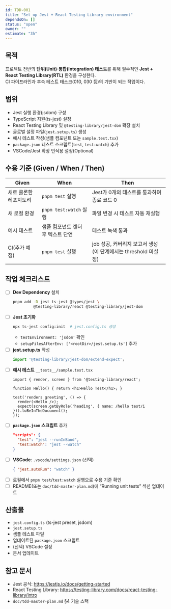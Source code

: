 ```yaml
---
id: TDD-001
title: "Set up Jest + React Testing Library environment"
dependsOn: []
status: "open"
owner: ""
estimate: "3h"
---
```


## 목적
프로젝트 전반의 **단위(Unit)·통합(Integration) 테스트**를 위해 필수적인 **Jest + React Testing Library(RTL)** 환경을 구성한다.  
CI 파이프라인과 후속 테스트 태스크(010, 030 등)의 기반이 되는 작업이다.

## 범위
- Jest 실행 환경(jsdom) 구성
- TypeScript 지원(ts-jest) 설정
- React Testing Library 및 `@testing-library/jest-dom` 확장 설치
- 글로벌 설정 파일(`jest.setup.ts`) 생성
- 예시 테스트 작성(샘플 컴포넌트 또는 `sample.test.tsx`)
- `package.json` 테스트 스크립트(`test`, `test:watch`) 추가
- VSCode/Jest 확장 인식용 설정(Optional)

## 수용 기준 (Given / When / Then)

| Given | When | Then |
|-------|------|------|
| 새로 클론한 레포지토리 | `pnpm test` 실행 | Jest가 0개의 테스트를 통과하며 종료 코드 0 |
| 새 로컬 환경 | `pnpm test:watch` 실행 | 파일 변경 시 테스트 자동 재실행 |
| 예시 테스트 | 샘플 컴포넌트 렌더 후 텍스트 단언 | 테스트 녹색 통과 |
| CI(추가 예정) | `pnpm test` 실행 | job 성공, 커버리지 보고서 생성 (이 단계에서는 threshold 미설정) |

## 작업 체크리스트
- [ ] **Dev Dependency** 설치  
  ```bash
  pnpm add -D jest ts-jest @types/jest \
           @testing-library/react @testing-library/jest-dom
  ```
- [ ] **Jest 초기화**  
  ```bash
  npx ts-jest config:init  # jest.config.ts 생성
  ```
  - `testEnvironment: 'jsdom'` 확인
  - `setupFilesAfterEnv: ['<rootDir>/jest.setup.ts']` 추가
- [ ] **jest.setup.ts** 작성  
  ```ts
  import '@testing-library/jest-dom/extend-expect';
  ```
- [ ] **예시 테스트** `__tests__/sample.test.tsx`  
  ```tsx
  import { render, screen } from '@testing-library/react';

  function Hello() { return <h1>Hello Test</h1>; }

  test('renders greeting', () => {
    render(<Hello />);
    expect(screen.getByRole('heading', { name: /hello test/i })).toBeInTheDocument();
  });
  ```
- [ ] **`package.json` 스크립트** 추가  
  ```json
  "scripts": {
    "test": "jest --runInBand",
    "test:watch": "jest --watch"
  }
  ```
- [ ] **VSCode**: `.vscode/settings.json` (선택)  
  ```json
  { "jest.autoRun": "watch" }
  ```
- [ ] 로컬에서 `pnpm test`/`test:watch` 실행으로 수용 기준 확인
- [ ] README(또는 `doc/tdd-master-plan.md`)에 “Running unit tests” 섹션 업데이트

## 산출물
- `jest.config.ts` (ts-jest preset, jsdom)
- `jest.setup.ts`
- 샘플 테스트 파일
- 업데이트된 `package.json` 스크립트
- (선택) VSCode 설정
- 문서 업데이트

## 참고 문서
- Jest 공식: https://jestjs.io/docs/getting-started
- React Testing Library: https://testing-library.com/docs/react-testing-library/intro
- `doc/tdd-master-plan.md` §4 기술 스택
